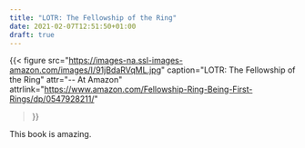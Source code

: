 ```yaml
---
title: "LOTR: The Fellowship of the Ring"
date: 2021-02-07T12:51:50+01:00
draft: true
---
```

{{< figure
  src="https://images-na.ssl-images-amazon.com/images/I/91jBdaRVqML.jpg"
  caption="LOTR: The Fellowship of the Ring"
  attr="-- At Amazon"
  attrlink="https://www.amazon.com/Fellowship-Ring-Being-First-Rings/dp/0547928211/"
>}}


This book is amazing.
